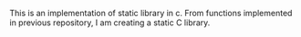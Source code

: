 This is an implementation of static library in c.
From functions implemented in previous repository, I am creating a static C library.
